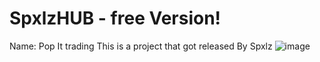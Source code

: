# SpxlzHUB - free Version!
Name: Pop It trading This is a project that got released By Spxlz
![image](https://github.com/SpxlZ/Spxlz_Hub12/assets/146632787/b13df447-ac98-4012-9dba-e5884ce7f40e)
